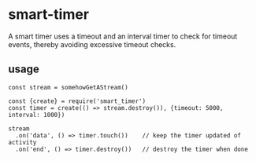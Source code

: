 # smart-timer
A smart timer uses a timeout and an interval timer to check for timeout events, thereby avoiding excessive timeout checks.

## usage

```
const stream = somehowGetAStream()

const {create} = require('smart_timer')
const timer = create(() => stream.destroy()), {timeout: 5000, interval: 1000})

stream
  .on('data', () => timer.touch())    // keep the timer updated of activity
  .on('end', () => timer.destroy())   // destroy the timer when done
```
